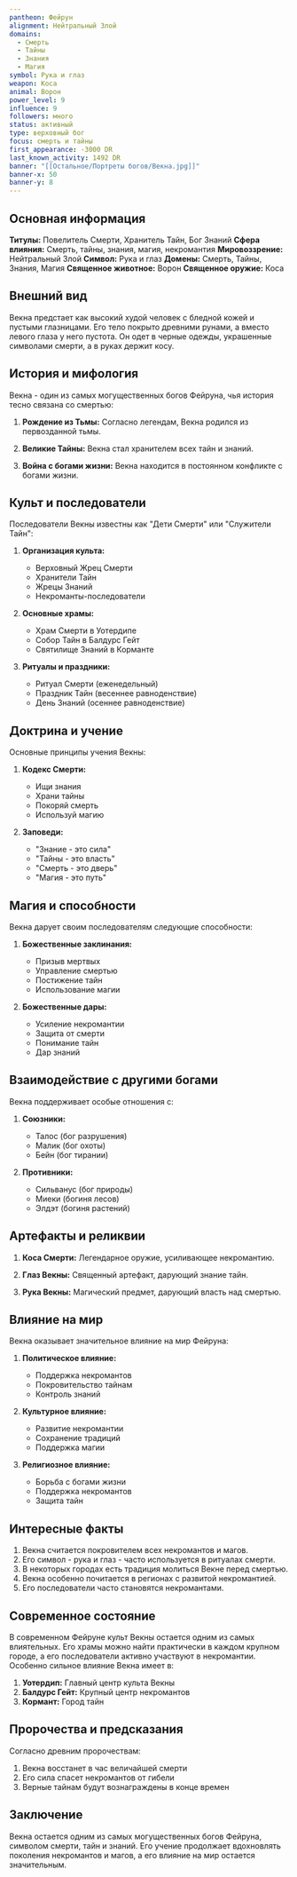 ```yaml
---
pantheon: Фейрун
alignment: Нейтральный Злой
domains:
  - Смерть
  - Тайны
  - Знания
  - Магия
symbol: Рука и глаз
weapon: Коса
animal: Ворон
power_level: 9
influence: 9
followers: много
status: активный
type: верховный бог
focus: смерть и тайны
first_appearance: -3000 DR
last_known_activity: 1492 DR
banner: "[[Остальное/Портреты богов/Векна.jpg]]"
banner-x: 50
banner-y: 8
---
```


## Основная информация

**Титулы:** Повелитель Смерти, Хранитель Тайн, Бог Знаний
**Сфера влияния:** Смерть, тайны, знания, магия, некромантия
**Мировоззрение:** Нейтральный Злой
**Символ:** Рука и глаз
**Домены:** Смерть, Тайны, Знания, Магия
**Священное животное:** Ворон
**Священное оружие:** Коса

## Внешний вид

Векна предстает как высокий худой человек с бледной кожей и пустыми глазницами. Его тело покрыто древними рунами, а вместо левого глаза у него пустота. Он одет в черные одежды, украшенные символами смерти, а в руках держит косу.

## История и мифология

Векна - один из самых могущественных богов Фейруна, чья история тесно связана со смертью:

1. **Рождение из Тьмы:** Согласно легендам, Векна родился из первозданной тьмы.

2. **Великие Тайны:** Векна стал хранителем всех тайн и знаний.

3. **Война с богами жизни:** Векна находится в постоянном конфликте с богами жизни.

## Культ и последователи

Последователи Векны известны как "Дети Смерти" или "Служители Тайн":

1. **Организация культа:**

   - Верховный Жрец Смерти
   - Хранители Тайн
   - Жрецы Знаний
   - Некроманты-последователи

2. **Основные храмы:**

   - Храм Смерти в Уотердипе
   - Собор Тайн в Балдурс Гейт
   - Святилище Знаний в Корманте

3. **Ритуалы и праздники:**
   - Ритуал Смерти (еженедельный)
   - Праздник Тайн (весеннее равноденствие)
   - День Знаний (осеннее равноденствие)

## Доктрина и учение

Основные принципы учения Векны:

1. **Кодекс Смерти:**

   - Ищи знания
   - Храни тайны
   - Покоряй смерть
   - Используй магию

2. **Заповеди:**
   - "Знание - это сила"
   - "Тайны - это власть"
   - "Смерть - это дверь"
   - "Магия - это путь"

## Магия и способности

Векна дарует своим последователям следующие способности:

1. **Божественные заклинания:**

   - Призыв мертвых
   - Управление смертью
   - Постижение тайн
   - Использование магии

2. **Божественные дары:**
   - Усиление некромантии
   - Защита от смерти
   - Понимание тайн
   - Дар знаний

## Взаимодействие с другими богами

Векна поддерживает особые отношения с:

1. **Союзники:**

   - Талос (бог разрушения)
   - Малик (бог охоты)
   - Бейн (бог тирании)

2. **Противники:**
   - Сильванус (бог природы)
   - Миеки (богиня лесов)
   - Элдэт (богиня растений)

## Артефакты и реликвии

1. **Коса Смерти:** Легендарное оружие, усиливающее некромантию.

2. **Глаз Векны:** Священный артефакт, дарующий знание тайн.

3. **Рука Векны:** Магический предмет, дарующий власть над смертью.

## Влияние на мир

Векна оказывает значительное влияние на мир Фейруна:

1. **Политическое влияние:**

   - Поддержка некромантов
   - Покровительство тайнам
   - Контроль знаний

2. **Культурное влияние:**

   - Развитие некромантии
   - Сохранение традиций
   - Поддержка магии

3. **Религиозное влияние:**
   - Борьба с богами жизни
   - Поддержка некромантов
   - Защита тайн

## Интересные факты

1. Векна считается покровителем всех некромантов и магов.
2. Его символ - рука и глаз - часто используется в ритуалах смерти.
3. В некоторых городах есть традиция молиться Векне перед смертью.
4. Векна особенно почитается в регионах с развитой некромантией.
5. Его последователи часто становятся некромантами.

## Современное состояние

В современном Фейруне культ Векны остается одним из самых влиятельных. Его храмы можно найти практически в каждом крупном городе, а его последователи активно участвуют в некромантии. Особенно сильное влияние Векна имеет в:

1. **Уотердип:** Главный центр культа Векны
2. **Балдурс Гейт:** Крупный центр некромантов
3. **Кормант:** Город тайн

## Пророчества и предсказания

Согласно древним пророчествам:

1. Векна восстанет в час величайшей смерти
2. Его сила спасет некромантов от гибели
3. Верные тайнам будут вознаграждены в конце времен

## Заключение

Векна остается одним из самых могущественных богов Фейруна, символом смерти, тайн и знаний. Его учение продолжает вдохновлять поколения некромантов и магов, а его влияние на мир остается значительным.
